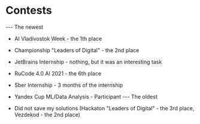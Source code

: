 # Contests

--- The newest
* AI Vladivostok Week - the 1th place
* Championship "Leaders of Digital" - the 2nd place
* JetBrains Internship - nothing, but it was an interesting task
* RuCode 4.0 AI 2021 - the 6th place
* Sber Internship - 3 months of the internship
* Yandex Cup ML/Data Analysis - Participant
--- The oldest

* Did not save my solutions (Hackaton "Leaders of Digital" - the 3rd place, Vezdekod - the 2nd place)
